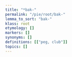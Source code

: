 ```yaml
---
title: "*bak-"
permalink: "/pie/root/bak-"
lemma_to_sort: "bak-"
klass: root
etymology: []
markers: []
synonyms: []
definitions: [["peg, club"]]
topics: []
---
```

